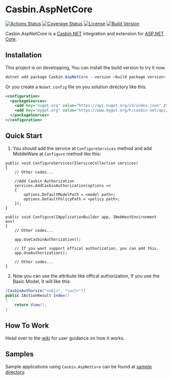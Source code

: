 # Casbin.AspNetCore

[![Actions Status](https://github.com/SeventhServices/SeventhServices.Client/workflows/Build/badge.svg)](https://github.com/SeventhServices/SeventhClient/actions)
[![Coverage Status](https://coveralls.io/repos/github/casbin-net/casbin-aspnetcore/badge.svg?branch=master)](https://coveralls.io/github/casbin-net/casbin-aspnetcore?branch=master)
[![License](https://img.shields.io/github/license/casbin-net/casbin-aspnetcore)](https://github.com/casbin-net/casbin-aspnetcore/blob/master/LICENSE)
[![Build Version](https://img.shields.io/casbin-net.myget/casbin-net/v/Casbin.AspNetCore)](https://www.myget.org/feed/casbin-net/package/nuget/Casbin.AspNetCore)

Casbin.AspNetCore is a [Casbin.NET](https://github.com/casbin/Casbin.NET) integration and extension for [ASP.NET Core](https://asp.net).

## Installation

This project is on developping, You can install the build version to try it now.

```csharp
dotnet add package Casbin.AspNetCore --version <build package version> --source https://www.myget.org/F/casbin-net/api/v3/index.json
```

Or you create a `NuGet.config` file on you solution directory like this.

```xml
<configuration>
  <packageSources>
    <add key="nuget.org" value="https://api.nuget.org/v3/index.json" />
    <add key="myget.org" value="https://www.myget.org/F/casbin-net/api/v3/index.json" />
  </packageSources>
</configuration>
```

## Quick Start
1. You should add the service at `ConfigureServices` method and add MiddleWare at `Configure` method like this:
```chsrp
public void ConfigureServices(IServiceCollection services)
{
    // Other codes...

    //Add Casbin Authorization
    services.AddCasbinAuthorization(options =>
    {
        options.DefaultModelPath = <model path>;
        options.DefaultPolicyPath = <policy path>;
    });
}

public void Configure(IApplicationBuilder app, IWebHostEnvironment env)
{
    // Other codes...

    app.UseCasbinAuthorization();

    // If you want support offical authorization, you can add this.
    app.UseAuthorization();

    // Other codes...
}
```
2. Now you can use the attribute like offical authorization, If you use the Basic Model, It will like this:
```csharp
[CasbinAuthorize("<obj>", "<act>")]
public IActionResult Index()
{
    return View();
}
```

## How To Work
Head over to the [wiki](https://github.com/casbin-net/casbin-aspnetcore/wiki) for user guidance on how it works.

## Samples
Sample applications using `Casbin.AspNetCore` can be found at [sample directory](https://github.com/casbin-net/casbin-aspnetcore/tree/master/samples).



